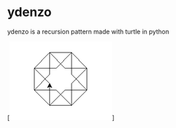 # ydenzo
ydenzo is a recursion pattern made with turtle in python

[![capture](https://github.com/nnnnnzo/Ressources/blob/master/img/Capture.PNG)]
